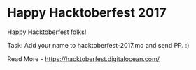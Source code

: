 # Happy Hacktoberfest 2017
Happy Hacktoberfest folks!

Task: Add your name to hacktoberfest-2017.md and send PR. :)

Read More - https://hacktoberfest.digitalocean.com/
